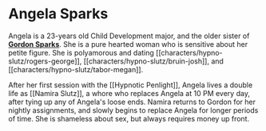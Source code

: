 # Angela Sparks

Angela is a 23-years old Child Development major, and the older sister of [**Gordon Sparks**](characters/hypno-slutz/sparks-gordon.md). She is a pure hearted woman who is sensitive about her petite figure. She is polyamorous and dating [[characters/hypno-slutz/rogers-george]], [[characters/hypno-slutz/bruin-josh]], and [[characters/hypno-slutz/tabor-megan]].

After her first session with the [[Hypnotic Penlight]], Angela lives a double life as [[Namira Slutz]], a whore who replaces Angela at 10 PM every day, after tying up any of Angela's loose ends. Namira returns to Gordon for her nightly assignments, and slowly begins to replace Angela for longer periods of time. She is shameless about sex, but always requires money up front.